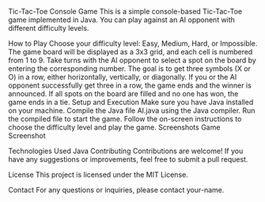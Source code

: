 Tic-Tac-Toe Console Game
This is a simple console-based Tic-Tac-Toe game implemented in Java. You can play against an AI opponent with different difficulty levels.

How to Play
Choose your difficulty level: Easy, Medium, Hard, or Impossible.
The game board will be displayed as a 3x3 grid, and each cell is numbered from 1 to 9.
Take turns with the AI opponent to select a spot on the board by entering the corresponding number.
The goal is to get three symbols (X or O) in a row, either horizontally, vertically, or diagonally.
If you or the AI opponent successfully get three in a row, the game ends and the winner is announced.
If all spots on the board are filled and no one has won, the game ends in a tie.
Setup and Execution
Make sure you have Java installed on your machine.
Compile the Java file AI.java using the Java compiler.
Run the compiled file to start the game.
Follow the on-screen instructions to choose the difficulty level and play the game.
Screenshots
Game Screenshot

Technologies Used
Java
Contributing
Contributions are welcome! If you have any suggestions or improvements, feel free to submit a pull request.

License
This project is licensed under the MIT License.

Contact
For any questions or inquiries, please contact your-name.

